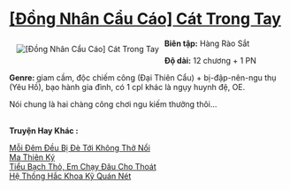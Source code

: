 <a href="https://utruyen.com/dong-nhan-cau-cao-cat-trong-tay/22758/" title="[Đồng Nhân Cẩu Cáo] Cát Trong Tay"><h1>[Đồng Nhân Cẩu Cáo] Cát Trong Tay</h1></a><div style="display:table"><img align="right" style="float: left; padding: 10px;" src="https://utruyen.com/images/story/200x260/dong-nhan-cau-cao-cat-trong-tay.jpg" alt="[Đồng Nhân Cẩu Cáo] Cát Trong Tay"><b>Biên tập:</b> Hàng Rào Sắt<p></p><b>Độ dài:</b> 12 chương + 1 PN<p></p><b>Genre: </b>giam cầm, độc chiếm công (Đại Thiên Cẩu) + bị-đập-nên-ngu thụ (Yêu Hồ), bạo hành gia đình, có 1 cpl khác là ngụy huynh đệ, OE. <p></p>Nói chung là hai chàng công chơi ngu kiếm thưởng thôi...</div><p><br><b>Truyện Hay Khác :</b></p><a href="https://utruyen.com/moi-dem-deu-bi-de-toi-khong-tho-noi/22732/" alt="Mỗi Đêm Đều Bị Đè Tới Không Thở Nổi">Mỗi Đêm Đều Bị Đè Tới Không Thở Nổi</a><br/><a href="https://truyenhot2020.wordpress.com/2019/12/11/ma-thien-ky/" alt="Ma Thiên Ký">Ma Thiên Ký</a><br/><a href="https://truyenhot2020.wordpress.com/2019/12/11/tieu-bach-tho-em-chay-dau-cho-thoat/" alt="Tiểu Bạch Thỏ, Em Chạy Đâu Cho Thoát">Tiểu Bạch Thỏ, Em Chạy Đâu Cho Thoát</a><br/><a href="https://www.flickr.com/photos/183745219@N08/49147090567/" alt="Hệ Thống Hắc Khoa Kỹ Quán Nét">Hệ Thống Hắc Khoa Kỹ Quán Nét</a><br/>